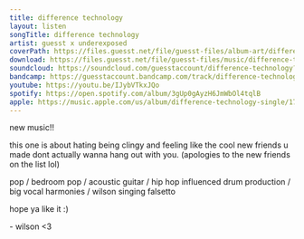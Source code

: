 ```yaml
---
title: difference technology
layout: listen
songTitle: difference technology
artist: guesst x underexposed
coverPath: https://files.guesst.net/file/guesst-files/album-art/difference-technology-album-art.jpeg
download: https://files.guesst.net/file/guesst-files/music/difference-technology4.aif
soundcloud: https://soundcloud.com/guesstaccount/difference-technology?si=757da4f235394dec8d2430d2ae40a2c5&utm_source=clipboard&utm_medium=text&utm_campaign=social_sharing
bandcamp: https://guesstaccount.bandcamp.com/track/difference-technology
youtube: https://youtu.be/IJybVTkxJQo
spotify: https://open.spotify.com/album/3gUp0gAyzH6JmWbOl4tqlB
apple: https://music.apple.com/us/album/difference-technology-single/1790336331
---
```

new music!!

this one is about hating being clingy and feeling like the cool new friends u made dont actually wanna hang out with you. (apologies to the new friends on the list lol)

pop / bedroom pop / acoustic guitar / hip hop influenced drum production / big vocal harmonies / wilson singing falsetto

hope ya like it :)

\- wilson \<3

